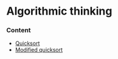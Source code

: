 # Algorithmic thinking

### Content
- [Quicksort](https://github.com/dci-j23-e02/algorithmic_thinking/tree/main/src/quicksort)
- [Modified quicksort](https://github.com/dci-j23-e02/algorithmic_thinking/tree/main/src/modified_quicksort)
  
